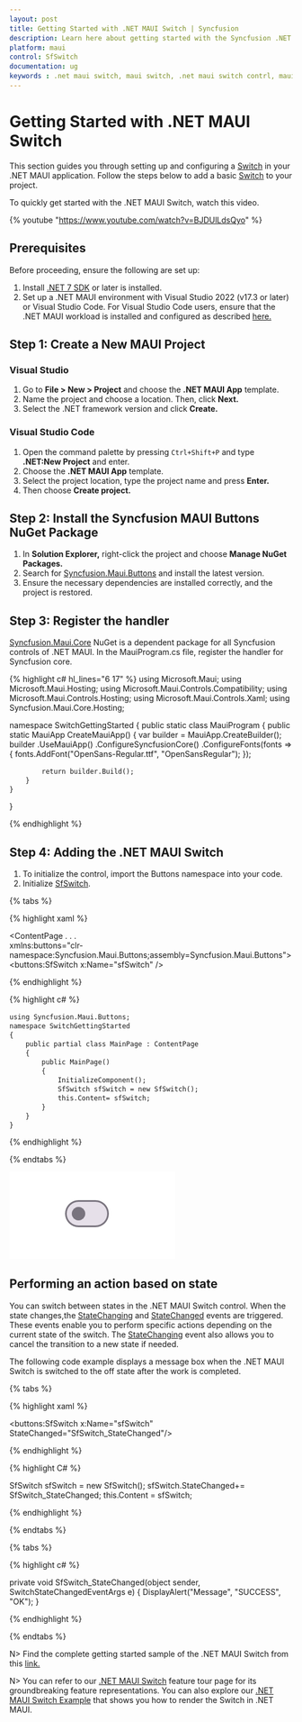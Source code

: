 ```yaml
---
layout: post
title: Getting Started with .NET MAUI Switch | Syncfusion
description: Learn here about getting started with the Syncfusion .NET MAUI Switch (SfSwitch) control, its elements, and more.
platform: maui
control: SfSwitch
documentation: ug
keywords : .net maui switch, maui switch, .net maui switch contrl, maui switch control.
---
```


# Getting Started with .NET MAUI Switch

This section guides you through setting up and configuring a [Switch](https://help.syncfusion.com/cr/maui/Syncfusion.Maui.Buttons.SfSwitch.html) in your .NET MAUI application. Follow the steps below to add a basic [Switch](https://help.syncfusion.com/cr/maui/Syncfusion.Maui.Buttons.SfSwitch.html) to your project.

To quickly get started with the .NET MAUI Switch, watch this video.

{% youtube "https://www.youtube.com/watch?v=BJDUlLdsQyo" %}

## Prerequisites

Before proceeding, ensure the following are set up:
1. Install [.NET 7 SDK](https://dotnet.microsoft.com/en-us/download/dotnet/7.0) or later is installed.
1. Set up a .NET MAUI environment with Visual Studio 2022 (v17.3 or later) or Visual Studio Code. For Visual Studio Code users, ensure that the .NET MAUI workload is installed and configured as described [here.](https://learn.microsoft.com/en-us/dotnet/maui/get-started/installation?view=net-maui-8.0&tabs=visual-studio-code)

## Step 1: Create a New MAUI Project

### Visual Studio

1. Go to **File > New > Project** and choose the **.NET MAUI App** template.
1. Name the project and choose a location. Then, click **Next.**
1. Select the .NET framework version and click **Create.**

### Visual Studio Code

1. Open the command palette by pressing `Ctrl+Shift+P` and type **.NET:New Project** and enter.
1. Choose the **.NET MAUI App** template.
1. Select the project location, type the project name and press **Enter.**
1. Then choose **Create project.**

## Step 2: Install the Syncfusion MAUI Buttons NuGet Package

1. In **Solution Explorer,** right-click the project and choose **Manage NuGet Packages.**
1. Search for [Syncfusion.Maui.Buttons](https://www.nuget.org/packages/Syncfusion.Maui.Buttons/) and install the latest version.
1. Ensure the necessary dependencies are installed correctly, and the project is restored.

## Step 3: Register the handler

[Syncfusion.Maui.Core](https://www.nuget.org/packages/Syncfusion.Maui.Core/) NuGet is a dependent package for all Syncfusion controls of .NET MAUI. In the MauiProgram.cs file, register the handler for Syncfusion core.

{% highlight c# hl_lines="6 17" %}
using Microsoft.Maui;
using Microsoft.Maui.Hosting;
using Microsoft.Maui.Controls.Compatibility;
using Microsoft.Maui.Controls.Hosting;
using Microsoft.Maui.Controls.Xaml;
using Syncfusion.Maui.Core.Hosting;

namespace SwitchGettingStarted
{
    public static class MauiProgram
    {
        public static MauiApp CreateMauiApp()
        {
            var builder = MauiApp.CreateBuilder();
            builder
            .UseMauiApp<App>()
            .ConfigureSyncfusionCore()
            .ConfigureFonts(fonts =>
            {
                fonts.AddFont("OpenSans-Regular.ttf", "OpenSansRegular");
            });

            return builder.Build();
        }      
    }
}   

{% endhighlight %} 

## Step 4: Adding the .NET MAUI Switch 

1. To initialize the control, import the Buttons namespace into your code.
1. Initialize [SfSwitch](https://help.syncfusion.com/cr/maui/Syncfusion.Maui.Buttons.SfSwitch.html).

{% tabs %}

{% highlight xaml %}

<ContentPage
    . . .    
    xmlns:buttons="clr-namespace:Syncfusion.Maui.Buttons;assembly=Syncfusion.Maui.Buttons">
    <buttons:SfSwitch x:Name="sfSwitch" />
</ContentPage>

{% endhighlight %}

{% highlight c# %}

    using Syncfusion.Maui.Buttons;
    namespace SwitchGettingStarted
    {
        public partial class MainPage : ContentPage
        {
            public MainPage()
            {
                InitializeComponent();           
                SfSwitch sfSwitch = new SfSwitch();
                this.Content= sfSwitch;
            }
        }   
    }

{% endhighlight %}

{% endtabs %}

![SfSwitch](images/getting-started/SfSwitch.png)

## Performing an action based on state

You can switch between states in the .NET MAUI Switch control. When the state changes,the [StateChanging](https://help.syncfusion.com/cr/maui/Syncfusion.Maui.Buttons.SwitchStateChangingEventArgs.html) and [StateChanged](https://help.syncfusion.com/cr/maui/Syncfusion.Maui.Buttons.SwitchStateChangedEventArgs.html) events are triggered. These events enable you to perform specific actions depending on the current state of the switch. The [StateChanging](https://help.syncfusion.com/cr/maui/Syncfusion.Maui.Buttons.SwitchStateChangingEventArgs.html) event also allows you to cancel the transition to a new state if needed.

The following code example displays a message box when the .NET MAUI Switch is switched to the off state after the work is completed.

{% tabs %}

{% highlight xaml %}

<buttons:SfSwitch x:Name="sfSwitch" StateChanged="SfSwitch_StateChanged"/>
	
{% endhighlight %}

{% highlight C# %}

SfSwitch sfSwitch = new SfSwitch();
sfSwitch.StateChanged+= SfSwitch_StateChanged;
this.Content = sfSwitch;

{% endhighlight %}

{% endtabs %}

{% tabs %}

{% highlight c# %}
    
private void SfSwitch_StateChanged(object sender, SwitchStateChangedEventArgs e)
{
     DisplayAlert("Message", "SUCCESS", "OK");
}

{% endhighlight %}

{% endtabs %}

N> Find the complete getting started sample of the .NET MAUI Switch from this [link.](https://github.com/SyncfusionExamples/Getting-Started-with-.NET-MAUI-SfSwitch)

N> You can refer to our [.NET MAUI Switch](https://www.syncfusion.com/maui-controls/maui-switch) feature tour page for its groundbreaking feature representations. You can also explore our [.NET MAUI Switch Example](https://github.com/syncfusion/maui-demos/tree/master/MAUI/Buttons/SampleBrowser.Maui.Buttons/Samples/Switch) that shows you how to render the Switch in .NET MAUI.
